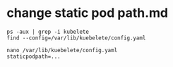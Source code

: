 # change static pod path.md

```
ps -aux | grep -i kubelete
find --config=/var/lib/kuebelete/config.yaml

nano /var/lib/kuebelete/config.yaml
staticpodpath=...
```
